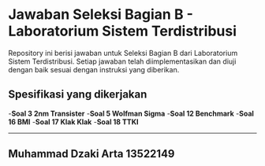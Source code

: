 # Jawaban Seleksi Bagian B - Laboratorium Sistem Terdistribusi

Repository ini berisi jawaban untuk Seleksi Bagian B dari Laboratorium Sistem Terdistribusi. Setiap jawaban telah diimplementasikan dan diuji dengan baik sesuai dengan instruksi yang diberikan.

## Spesifikasi yang dikerjakan


-**Soal 3 2nm Transister**
-**Soal 5 Wolfman Sigma**
-**Soal 12 Benchmark**
-**Soal 16 BMI**
-**Soal 17 Klak Klak**
-**Soal 18 TTKI**

---
**Muhammad Dzaki Arta**
13522149
---